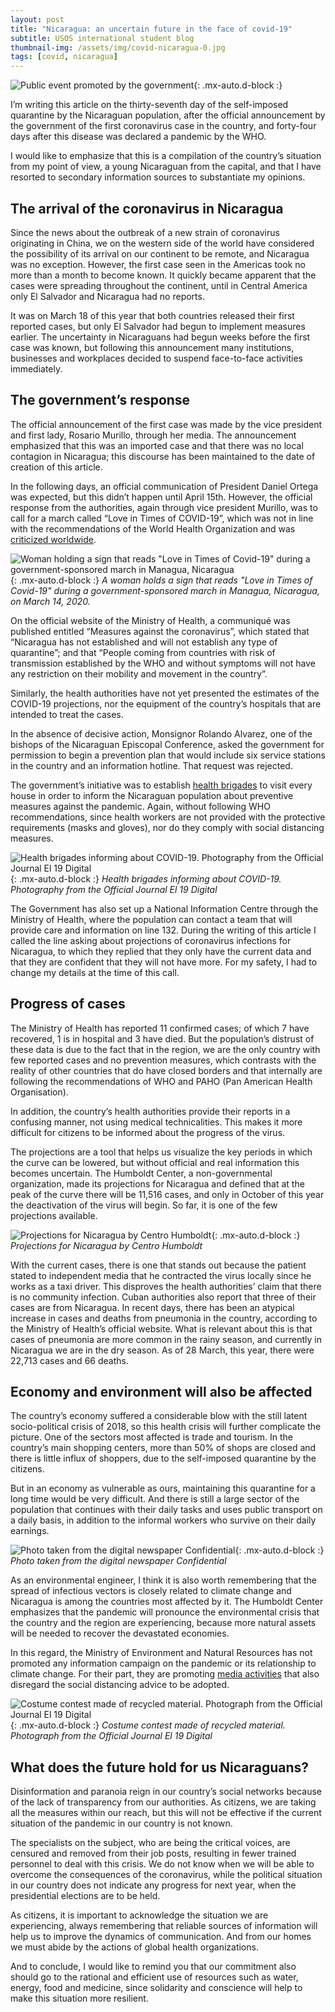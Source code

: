 ```yaml
---
layout: post
title: "Nicaragua: an uncertain future in the face of covid-19"
subtitle: USOS international student blog
thumbnail-img: /assets/img/covid-nicaragua-0.jpg
tags: [covid, nicaragua]
---
```

![Public event promoted by the government](/assets/img/covid-nicaragua-1.png){: .mx-auto.d-block :}

I’m writing this article on the thirty-seventh day of the self-imposed quarantine by the Nicaraguan population, after the official announcement by the government of the first coronavirus case in the country, and forty-four days after this disease was declared a pandemic by the WHO.

I would like to emphasize that this is a compilation of the country’s situation from my point of view, a young Nicaraguan from the capital, and that I have resorted to secondary information sources to substantiate my opinions.

## The arrival of the coronavirus in Nicaragua

Since the news about the outbreak of a new strain of coronavirus originating in China, we on the western side of the world have considered the possibility of its arrival on our continent to be remote, and Nicaragua was no exception. However, the first case seen in the Americas took no more than a month to become known. It quickly became apparent that the cases were spreading throughout the continent, until in Central America only El Salvador and Nicaragua had no reports.

It was on March 18 of this year that both countries released their first reported cases, but only El Salvador had begun to implement measures earlier. The uncertainty in Nicaraguans had begun weeks before the first case was known, but following this announcement many institutions, businesses and workplaces decided to suspend face-to-face activities immediately.

## The government’s response

The official announcement of the first case was made by the vice president and first lady, Rosario Murillo, through her media. The announcement emphasized that this was an imported case and that there was no local contagion in Nicaragua; this discourse has been maintained to the date of creation of this article.

In the following days, an official communication of President Daniel Ortega was expected, but this didn’t happen until April 15th. However, the official response from the authorities, again through vice president Murillo, was to call for a march called “Love in Times of COVID-19”, which was not in line with the recommendations of the World Health Organization and was [criticized worldwide](https://www.hrw.org/news/2020/04/10/nicaragua-reckless-covid-19-response).

![Woman holding a sign that reads "Love in Times of Covid-19" during a government-sponsored march in Managua, Nicaragua](/assets/img/covid-nicaragua-1.png){: .mx-auto.d-block :}
*A woman holds a sign that reads "Love in Times of Covid-19" during a government-sponsored march in Managua, Nicaragua, on March 14, 2020.*

On the official website of the Ministry of Health, a communiqué was published entitled “Measures against the coronavirus”, which stated that “Nicaragua has not established and will not establish any type of quarantine”; and that “People coming from countries with risk of transmission established by the WHO and without symptoms will not have any restriction on their mobility and movement in the country”.

Similarly, the health authorities have not yet presented the estimates of the COVID-19 projections, nor the equipment of the country’s hospitals that are intended to treat the cases.

In the absence of decisive action, Monsignor Rolando Alvarez, one of the bishops of the Nicaraguan Episcopal Conference, asked the government for permission to begin a prevention plan that would include six service stations in the country and an information hotline. That request was rejected.

The government’s initiative was to establish [health brigades](https://www.el19digital.com/articulos/ver/titulo:102570-continua-visita-a-hogares-sobre-medidas-preventivas-ante-el-covid-19-en-managua) to visit every house in order to inform the Nicaraguan population about preventive measures against the pandemic. Again, without following WHO recommendations, since health workers are not provided with the protective requirements (masks and gloves), nor do they comply with social distancing measures.

![Health brigades informing about COVID-19. Photography from the Official Journal El 19 Digital](/assets/img/covid-nicaragua-2.png){: .mx-auto.d-block :}
*Health brigades informing about COVID-19. Photography from the Official Journal El 19 Digital*

The Government has also set up a National Information Centre through the Ministry of Health, where the population can contact a team that will provide care and information on line 132. During the writing of this article I called the line asking about projections of coronavirus infections for Nicaragua, to which they replied that they only have the current data and that they are confident that they will not have more. For my safety, I had to change my details at the time of this call.

## Progress of cases
The Ministry of Health has reported 11 confirmed cases; of which 7 have recovered, 1 is in hospital and 3 have died. But the population’s distrust of these data is due to the fact that in the region, we are the only country with few reported cases and no prevention measures, which contrasts with the reality of other countries that do have closed borders and that internally are following the recommendations of WHO and PAHO (Pan American Health Organisation).

In addition, the country’s health authorities provide their reports in a confusing manner, not using medical technicalities. This makes it more difficult for citizens to be informed about the progress of the virus.

The projections are a tool that helps us visualize the key periods in which the curve can be lowered, but without official and real information this becomes uncertain. The Humboldt Center, a non-governmental organization, made its projections for Nicaragua and defined that at the peak of the curve there will be 11,516 cases, and only in October of this year the deactivation of the virus will begin. So far, it is one of the few projections available.

![Projections for Nicaragua by Centro Humboldt](/assets/img/covid-nicaragua-3.jpeg){: .mx-auto.d-block :}
*Projections for Nicaragua by Centro Humboldt*

With the current cases, there is one that stands out because the patient stated to independent media that he contracted the virus locally since he works as a taxi driver. This disproves the health authorities’ claim that there is no community infection. Cuban authorities also report that three of their cases are from Nicaragua.
In recent days, there has been an atypical increase in cases and deaths from pneumonia in the country, according to the Ministry of Health’s official website. What is relevant about this is that cases of pneumonia are more common in the rainy season, and currently in Nicaragua we are in the dry season. As of 28 March, this year, there were 22,713 cases and 66 deaths.

## Economy and environment will also be affected
The country’s economy suffered a considerable blow with the still latent socio-political crisis of 2018, so this health crisis will further complicate the picture. One of the sectors most affected is trade and tourism. In the country’s main shopping centers, more than 50% of shops are closed and there is little influx of shoppers, due to the self-imposed quarantine by the citizens.

But in an economy as vulnerable as ours, maintaining this quarantine for a long time would be very difficult. And there is still a large sector of the population that continues with their daily tasks and uses public transport on a daily basis, in addition to the informal workers who survive on their daily earnings.

![Photo taken from the digital newspaper Confidential](/assets/img/covid-nicaragua-4.jpg){: .mx-auto.d-block :}
*Photo taken from the digital newspaper Confidential*

As an environmental engineer, I think it is also worth remembering that the spread of infectious vectors is closely related to climate change and Nicaragua is among the countries most affected by it. The Humboldt Center emphasizes that the pandemic will pronounce the environmental crisis that the country and the region are experiencing, because more natural assets will be needed to recover the devastated economies.

In this regard, the Ministry of Environment and Natural Resources has not promoted any information campaign on the pandemic or its relationship to climate change. For their part, they are promoting [media activities](https://www.el19digital.com/articulos/ver/titulo:102123-marena-promueve-el-cuido-de-la-madre-tierra-con-concurso-de-trajes-elaborados-con-material-reciclado) that also disregard the social distancing advice to be adopted.

![Costume contest made of recycled material. Photograph from the Official Journal El 19 Digital](/assets/img/covid-nicaragua-5.jpeg){: .mx-auto.d-block :}
*Costume contest made of recycled material. Photograph from the Official Journal El 19 Digital*

## What does the future hold for us Nicaraguans?

Disinformation and paranoia reign in our country’s social networks because of the lack of transparency from our authorities. As citizens, we are taking all the measures within our reach, but this will not be effective if the current situation of the pandemic in our country is not known.

The specialists on the subject, who are being the critical voices, are censured and removed from their job posts, resulting in fewer trained personnel to deal with this crisis. We do not know when we will be able to overcome the consequences of the coronavirus, while the political situation in our country does not indicate any progress for next year, when the presidential elections are to be held.

As citizens, it is important to acknowledge the situation we are experiencing, always remembering that reliable sources of information will help us to improve the dynamics of communication. And from our homes we must abide by the actions of global health organizations.

And to conclude, I would like to remind you that our commitment also should go to the rational and efficient use of resources such as water, energy, food and medicine, since solidarity and conscience will help to make this situation more resilient.
